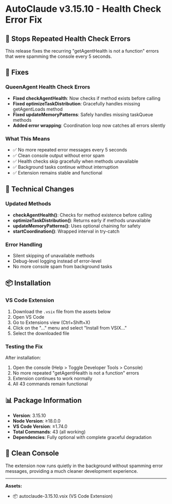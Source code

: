 # AutoClaude v3.15.10 - Health Check Error Fix

## 🔧 Stops Repeated Health Check Errors

This release fixes the recurring "getAgentHealth is not a function" errors that were spamming the console every 5 seconds.

## 🐛 Fixes

### QueenAgent Health Check Errors
- **Fixed checkAgentHealth**: Now checks if method exists before calling
- **Fixed optimizeTaskDistribution**: Gracefully handles missing getAgentLoads method
- **Fixed updateMemoryPatterns**: Safely handles missing taskQueue methods
- **Added error wrapping**: Coordination loop now catches all errors silently

### What This Means
- ✅ No more repeated error messages every 5 seconds
- ✅ Clean console output without error spam
- ✅ Health checks skip gracefully when methods unavailable
- ✅ Background tasks continue without interruption
- ✅ Extension remains stable and functional

## 🔧 Technical Changes

### Updated Methods
- **checkAgentHealth()**: Checks for method existence before calling
- **optimizeTaskDistribution()**: Returns early if methods unavailable
- **updateMemoryPatterns()**: Uses optional chaining for safety
- **startCoordination()**: Wrapped interval in try-catch

### Error Handling
- Silent skipping of unavailable methods
- Debug-level logging instead of error-level
- No more console spam from background tasks

## 📦 Installation

### VS Code Extension
1. Download the `.vsix` file from the assets below
2. Open VS Code
3. Go to Extensions view (Ctrl+Shift+X)
4. Click on the "..." menu and select "Install from VSIX..."
5. Select the downloaded file

### Testing the Fix
After installation:
1. Open the console (Help > Toggle Developer Tools > Console)
2. No more repeated "getAgentHealth is not a function" errors
3. Extension continues to work normally
4. All 43 commands remain functional

## 📊 Package Information

- **Version**: 3.15.10
- **Node Version**: ≥18.0.0
- **VS Code Version**: ≥1.74.0
- **Total Commands**: 43 (all working)
- **Dependencies**: Fully optional with complete graceful degradation

## 🎉 Clean Console

The extension now runs quietly in the background without spamming error messages, providing a much cleaner development experience.

---

**Assets:**
- 📦 autoclaude-3.15.10.vsix (VS Code Extension)